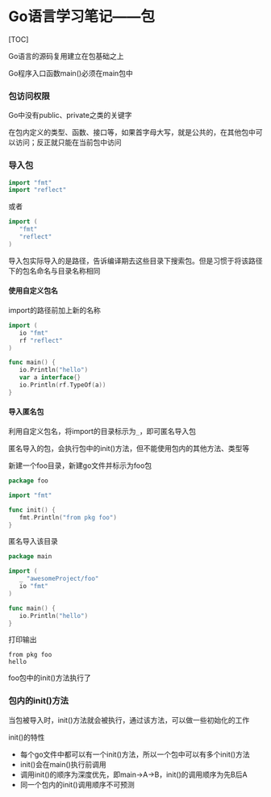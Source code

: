 # Go语言学习笔记——包

[TOC]

Go语言的源码复用建立在包基础之上

Go程序入口函数main()必须在main包中

### 包访问权限

Go中没有public、private之类的关键字

在包内定义的类型、函数、接口等，如果首字母大写，就是公共的，在其他包中可以访问；反正就只能在当前包中访问

### 导入包

```go
import "fmt"
import "reflect"
```

或者

```go
import (
   "fmt"
   "reflect"
)
```

导入包实际导入的是路径，告诉编译期去这些目录下搜索包。但是习惯于将该路径下的包名命名与目录名称相同

#### 使用自定义包名

import的路径前加上新的名称

```go
import (
   io "fmt"
   rf "reflect"
)

func main() {
   io.Println("hello")
   var a interface{}
   io.Println(rf.TypeOf(a))
}
```

#### 导入匿名包

利用自定义包名，将import的目录标示为`_`，即可匿名导入包

匿名导入的包，会执行包中的init()方法，但不能使用包内的其他方法、类型等

新建一个foo目录，新建go文件并标示为foo包

```go
package foo

import "fmt"

func init() {
   fmt.Println("from pkg foo")
}
```

匿名导入该目录

```go
package main

import (
   _ "awesomeProject/foo"
   io "fmt"
)

func main() {
   io.Println("hello")
}
```

打印输出

```
from pkg foo
hello
```

foo包中的init()方法执行了

### 包内的init()方法

当包被导入时，init()方法就会被执行，通过该方法，可以做一些初始化的工作

init()的特性

- 每个go文件中都可以有一个init()方法，所以一个包中可以有多个init()方法
- init()会在main()执行前调用
- 调用init()的顺序为深度优先，即main->A->B，init()的调用顺序为先B后A
- 同一个包内的init()调用顺序不可预测